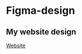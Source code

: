 # Figma-design 

## My website design 

[Website](https://www.figma.com/file/htn3R7j1F8TG4O3OiM0UIc/My-website-design?node-id=2%3A2)

